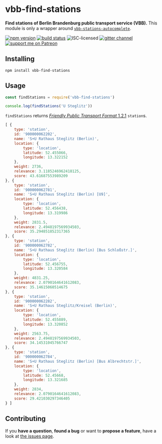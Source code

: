 # vbb-find-stations

**Find stations of Berlin Brandenburg public transport service (VBB).** This module is only a wrapper around [`vbb-stations-autocomplete`](https://github.com/derhuerst/vbb-stations-autocomplete).

[![npm version](https://img.shields.io/npm/v/vbb-find-stations.svg)](https://www.npmjs.com/package/vbb-find-stations)
[![build status](https://img.shields.io/travis/derhuerst/vbb-find-stations.svg)](https://travis-ci.org/derhuerst/vbb-find-stations)
![ISC-licensed](https://img.shields.io/github/license/derhuerst/vbb-find-stations.svg)
[![gitter channel](https://badges.gitter.im/derhuerst/vbb-rest.svg)](https://gitter.im/derhuerst/vbb-rest)
[![support me on Patreon](https://img.shields.io/badge/support%20me-on%20patreon-fa7664.svg)](https://patreon.com/derhuerst)


## Installing

```shell
npm install vbb-find-stations
```


## Usage

```javascript
const findStations = require('vbb-find-stations')

console.log(findStations('U Steglitz'))
```

`findStations` returns [*Friendly Public Transport Format* 1.2.1](https://github.com/public-transport/friendly-public-transport-format/blob/1.2.1/spec/readme.md) `station`s.

```js
[ {
	type: 'station',
	id: '900000062202',
	name: 'S+U Rathaus Steglitz (Berlin)',
	location: {
		type: 'location',
		latitude: 52.455066,
		longitude: 13.322152
	},
	weight: 2736,
	relevance: 3.1185246962418125,
	score: 43.61687553989209
}, {
	type: 'station',
	id: '900000062781',
	name: 'S+U Rathaus Steglitz (Berlin) [U9]',
	location: {
		type: 'location',
		latitude: 52.456438,
		longitude: 13.319986
	},
	weight: 2831.5,
	relevance: 2.4948197569934503,
	score: 35.294851852317365
}, {
	type: 'station',
	id: '900000062782',
	name: 'S+U Rathaus Steglitz (Berlin) [Bus Schloßstr.]',
	location: {
		type: 'location',
		latitude: 52.456755,
		longitude: 13.320584
	},
	weight: 4831.25,
	relevance: 2.0790164641612083,
	score: 35.14615060514675
}, {
	type: 'station',
	id: '900000062282',
	name: 'S+U Rathaus Steglitz/Kreisel (Berlin)',
	location: {
		type: 'location',
		latitude: 52.455889,
		longitude: 13.320852
	},
	weight: 2563.75,
	relevance: 2.4948197569934503,
	score: 34.14531045766747
}, {
	type: 'station',
	id: '900000062784',
	name: 'S+U Rathaus Steglitz (Berlin) [Bus Albrechtstr.]',
	location: {
		type: 'location',
		latitude: 52.45668,
		longitude: 13.321685
	},
	weight: 2834,
	relevance: 2.0790164641612083,
	score: 29.421030297346405
} ]
```


## Contributing

If you **have a question**, **found a bug** or want to **propose a feature**, have a look at [the issues page](https://github.com/derhuerst/vbb-find-stations/issues).
